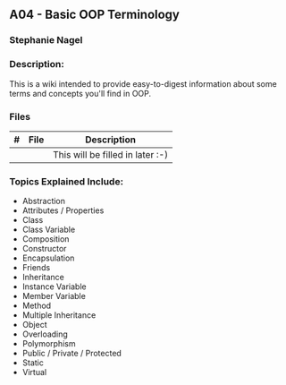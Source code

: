 ## A04 - Basic OOP Terminology
### Stephanie Nagel
### Description:

This is a wiki intended to provide easy-to-digest information about some terms and concepts you'll find in OOP.

### Files

|   #   | File            | Description                                        |
| :---: | --------------- | -------------------------------------------------- |
|     |   | This will be filled in later :-) |


### Topics Explained Include:
  - Abstraction
  - Attributes / Properties
  - Class
  - Class Variable
  - Composition
  - Constructor
  - Encapsulation
  - Friends
  - Inheritance
  - Instance Variable
  - Member Variable
  - Method
  - Multiple Inheritance
  - Object
  - Overloading
  - Polymorphism
  - Public / Private / Protected
  - Static
  - Virtual
